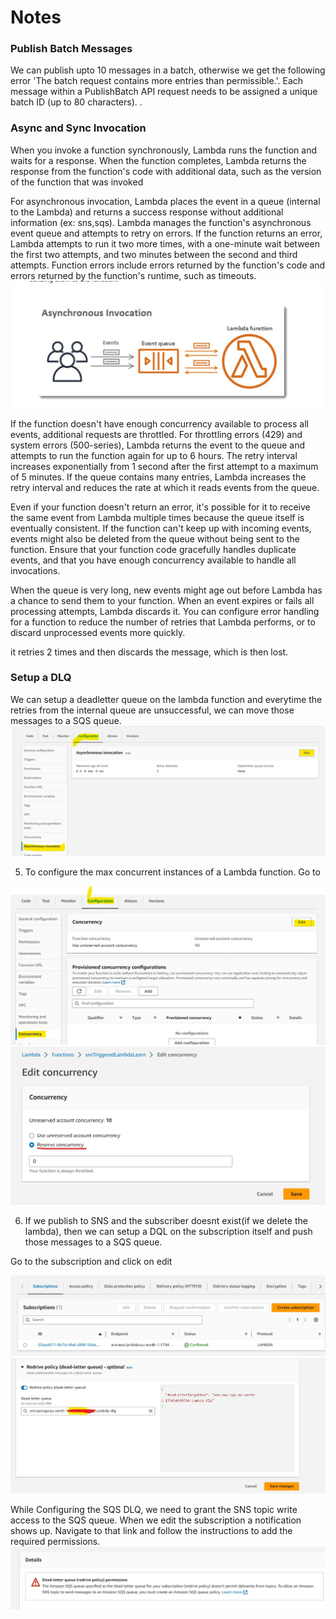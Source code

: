 <h1>Notes</h1>

<h3>Publish Batch Messages</h3>
<p> We can publish upto 10 messages in a batch, otherwise we get the following error 
'The batch request contains more entries than permissible.'.
  Each message within a PublishBatch API request needs to be assigned a unique batch ID (up to 80 characters).
.</p>
<h3>Async and Sync Invocation</h3>
<p> When you invoke a function synchronously, Lambda runs the function and waits for a response. When the function completes, Lambda returns the response from the function's code with additional data, 
such as the version of the function that was invoked</p>
<p> For asynchronous invocation, Lambda places the event in a queue (internal to the Lambda) and returns a success 
response without additional information (ex: sns,sqs). Lambda manages the function's asynchronous event queue and attempts to retry on errors. If the function returns an error, Lambda attempts to run it two more times, with a one-minute wait between the first two attempts, and two minutes between the second and third attempts. Function errors include errors returned by the function's code and errors returned by the function's runtime, such as timeouts.
<img src='../Images/InternalEventQueue.jpg'>
  
</p>
<p>If the function doesn't have enough concurrency available to process all events, additional requests are throttled. For throttling errors (429) and system errors (500-series), Lambda returns the event to the queue and attempts to run the function again for up to 6 hours. The retry interval increases exponentially from 1 second after the first attempt to a maximum of 5 minutes. If the queue contains many entries, Lambda increases the retry interval and reduces the rate at which it reads events from the queue. </p>
<p>Even if your function doesn't return an error, it's possible for it to receive the same event from Lambda multiple times because the queue itself is eventually consistent. If the function can't keep up with incoming events, events might also be deleted from the queue without being sent to the function. Ensure that your function code gracefully handles duplicate events, and that you have enough concurrency available to handle all invocations. </p>
<p>When the queue is very long, new events might age out before Lambda has a chance to send them to your function. When an event expires or fails all processing attempts, Lambda discards it. You can configure error handling for a function to reduce the number of retries that Lambda performs, or to discard unprocessed events more quickly.

it retries 2 times and then discards the message, which is then lost. </p>

<h3>Setup a DLQ</h3>
We can setup a deadletter queue on the lambda function and everytime the retries from the internal queue are 
unsuccessful, we can move those messages to a SQS queue.

<img src='../Images/DLQ.jpg'>


5. To configure the max concurrent instances of a Lambda function. Go to

<img src='../Images/LambdaConcurrency.jpg'>
<img src='../Images/LambdaConcurrency2.jpg'>

6. If we publish to SNS and the subscriber doesnt exist(if we delete the lambda), then we can setup a DQL 
on the subscription itself and push those messages to a SQS queue.

Go to the subscription and click on edit

<img src='../Images/dqlsub1.jpg'>
<img src='../Images/dqlsub2.jpg'>

While Configuring the SQS DLQ, we need to grant the SNS topic write access to the SQS queue. When we edit the subscription a notification shows up. Navigate to that link and follow the instructions to add the required permissions.
<img src='../Images/dlq permissions.jpg'>

